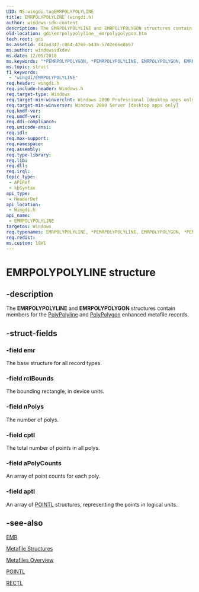 ```yaml
---
UID: NS:wingdi.tagEMRPOLYPOLYLINE
title: EMRPOLYPOLYLINE (wingdi.h)
author: windows-sdk-content
description: The EMRPOLYPOLYLINE and EMRPOLYPOLYGON structures contain members for the PolyPolyline and PolyPolygon enhanced metafile records.
old-location: gdi\emrpolypolyline__emrpolypolygon.htm
tech.root: gdi
ms.assetid: 442ad347-c064-4769-b43b-57d2e66e8b97
ms.author: windowssdkdev
ms.date: 12/05/2018
ms.keywords: "*PEMRPOLYPOLYGON, *PEMRPOLYPOLYLINE, EMRPOLYPOLYGON, EMRPOLYPOLYGON structure [Windows GDI], EMRPOLYPOLYLINE, EMRPOLYPOLYLINE structure [Windows GDI], EMRPOLYPOLYLINE,EMRPOLYPOLYGON, EMRPOLYPOLYLINE,EMRPOLYPOLYGON structure [Windows GDI], PEMRPOLYPOLYGON, PEMRPOLYPOLYGON structure pointer [Windows GDI], PEMRPOLYPOLYLINE, PEMRPOLYPOLYLINE structure pointer [Windows GDI], _win32_EMRPOLYPOLYLINE_str, gdi.emrpolypolyline__emrpolypolygon, wingdi/EMRPOLYPOLYGON, wingdi/EMRPOLYPOLYLINE,EMRPOLYPOLYGON, wingdi/PEMRPOLYPOLYGON, wingdi/PEMRPOLYPOLYLINE"
ms.topic: struct
f1_keywords: 
 - "wingdi/EMRPOLYPOLYLINE"
req.header: wingdi.h
req.include-header: Windows.h
req.target-type: Windows
req.target-min-winverclnt: Windows 2000 Professional [desktop apps only]
req.target-min-winversvr: Windows 2000 Server [desktop apps only]
req.kmdf-ver: 
req.umdf-ver: 
req.ddi-compliance: 
req.unicode-ansi: 
req.idl: 
req.max-support: 
req.namespace: 
req.assembly: 
req.type-library: 
req.lib: 
req.dll: 
req.irql: 
topic_type:
 - APIRef
 - kbSyntax
api_type:
 - HeaderDef
api_location:
 - Wingdi.h
api_name:
 - EMRPOLYPOLYLINE
targetos: Windows
req.typenames: EMRPOLYPOLYLINE, *PEMRPOLYPOLYLINE, EMRPOLYPOLYGON, *PEMRPOLYPOLYGON
req.redist: 
ms.custom: 19H1
---
```


# EMRPOLYPOLYLINE structure


## -description



The <b>EMRPOLYPOLYLINE</b> and <b>EMRPOLYPOLYGON</b> structures contain members for the <a href="https://docs.microsoft.com/windows/desktop/api/wingdi/nf-wingdi-polypolyline">PolyPolyline</a> and <a href="https://docs.microsoft.com/windows/desktop/api/wingdi/nf-wingdi-polypolygon">PolyPolygon</a> enhanced metafile records.




## -struct-fields




### -field emr

The base structure for all record types.


### -field rclBounds

The bounding rectangle, in device units.


### -field nPolys

The number of polys.


### -field cptl

The total number of points in all polys.


### -field aPolyCounts

An array of point counts for each poly.


### -field aptl

An array of <a href="https://docs.microsoft.com/previous-versions/dd162807(v=vs.85)">POINTL</a> structures, representing the points in logical units.


## -see-also




<a href="https://docs.microsoft.com/windows/desktop/api/wingdi/ns-wingdi-emr">EMR</a>



<a href="https://docs.microsoft.com/windows/desktop/gdi/metafile-structures">Metafile Structures</a>



<a href="https://docs.microsoft.com/windows/desktop/gdi/metafiles">Metafiles Overview</a>



<a href="https://docs.microsoft.com/previous-versions/dd162807(v=vs.85)">POINTL</a>



<a href="https://docs.microsoft.com/previous-versions/dd162907(v=vs.85)">RECTL</a>
 

 

